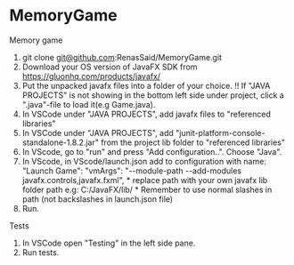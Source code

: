 # MemoryGame
Memory game

1. git clone git@github.com:RenasSaid/MemoryGame.git
2. Download your OS version of JavaFX SDK from https://gluonhq.com/products/javafx/
3. Put the unpacked javafx files into a folder of your choice.
        !! If "JAVA PROJECTS" is not showing in the bottom left side under project, click a ".java"-file to load it(e.g Game.java).
4. In VSCode under "JAVA PROJECTS", add javafx files to "referenced libraries"
5. In VSCode under "JAVA PROJECTS", add "junit-platform-console-standalone-1.8.2.jar" from the project lib folder to "referenced libraries"
6. In VScode, go to "run" and press "Add configuration..". Choose "Java".
7. In VScode, in VScode/launch.json add to configuration with name: "Launch Game":
        "vmArgs": "--module-path <path to javafx lib folder> --add-modules javafx.controls,javafx.fxml",
                * replace path with your own javafx lib folder path e.g: C:/JavaFX/lib/
                * Remember to use normal slashes in path (not backslashes in launch.json file)
8. Run.

Tests

1. In VSCode open "Testing" in the left side pane.
2. Run tests.